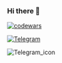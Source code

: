 ### Hi there 👋

[![codewars](https://www.codewars.com/users/Ori-wiki/badges/small)](https://www.codewars.com/users/Ori-wiki) 

[![Telegram](https://solina-avto.ru/images/tg_logo.png)](https://t.me/Muda_jo)



![Telegram_icon](https://user-images.githubusercontent.com/92172416/203591634-61b959fa-8739-47f4-9024-9a0665c9548a.png)

<!--
**Ori-wiki/Ori-wiki** is a ✨ _special_ ✨ repository because its `README.md` (this file) appears on your GitHub profile.

Here are some ideas to get you started:

- 🔭 I’m currently working on ...
- 🌱 I’m currently learning ...
- 👯 I’m looking to collaborate on ...
- 🤔 I’m looking for help with ...
- 💬 Ask me about ...
- 📫 How to reach me: ...
- 😄 Pronouns: ...
- ⚡ Fun fact: ...
-->
